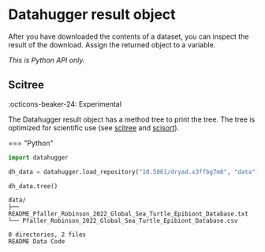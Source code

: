 # Datahugger result object

After you have downloaded the contents of a dataset, you can inspect the
result of the download. Assign the returned object to a variable.

*This is Python API only.*


## Scitree

:octicons-beaker-24: Experimental

The Datahugger result object has a method tree to print the tree. The tree
is optimized for scientific use (see [scitree](https://github.com/J535D165/scitree) and [scisort](https://github.com/J535D165/scisort)).

=== "Python"

```python
import datahugger

dh_data = datahugger.load_repository("10.5061/dryad.x3ffbg7m8", "data")

dh_data.tree()
```

```
data/
├── README_Pfaller_Robinson_2022_Global_Sea_Turtle_Epibiont_Database.txt
└── Pfaller_Robinson_2022_Global_Sea_Turtle_Epibiont_Database.csv

0 directories, 2 files
README Data Code
```
